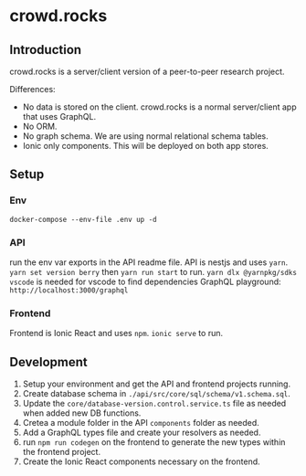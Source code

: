 # crowd.rocks

## Introduction

crowd.rocks is a server/client version of a peer-to-peer research project.

Differences:
- No data is stored on the client. crowd.rocks is a normal server/client app that uses GraphQL.
- No ORM.
- No graph schema. We are using normal relational schema tables.
- Ionic only components. This will be deployed on both app stores.

## Setup

### Env
`docker-compose --env-file .env up -d`

### API
run the env var exports in the API readme file. 
API is nestjs and uses `yarn`. `yarn set version berry` then `yarn run start` to run.
`yarn dlx @yarnpkg/sdks vscode` is needed for vscode to find dependencies
GraphQL playground: `http://localhost:3000/graphql`

### Frontend
Frontend is Ionic React and uses `npm`. `ionic serve` to run.

## Development

1. Setup your environment and get the API and frontend projects running.
2. Create database schema in `./api/src/core/sql/schema/v1.schema.sql`.
3. Update the `core/database-version.control.service.ts` file as needed when added new DB functions.
3. Cretea a module folder in the API  `components` folder as needed.
3. Add a GraphQL types file and create your resolvers as needed.
4. run `npm run codegen` on the frontend to generate the new types within the frontend project.
5. Create the Ionic React components necessary on the frontend.